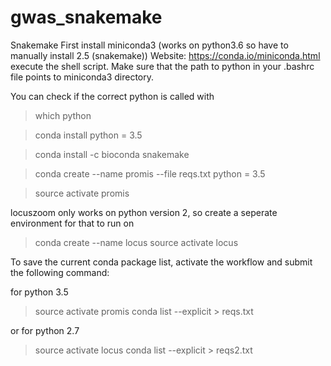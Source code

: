 # gwas_snakemake

Snakemake 
First install miniconda3 (works on python3.6 so have to manually install 2.5 (snakemake))
Website:
https://conda.io/miniconda.html
execute the shell script. Make sure that the path to python in your .bashrc file points to miniconda3 directory.

You can check if the correct python is called with

> which python

> conda install python = 3.5

> conda install -c bioconda snakemake

> conda create --name promis --file reqs.txt python = 3.5

> source activate promis

locuszoom only works on python version 2, so create a seperate environment for that to run on

> conda create --name locus 
> source activate locus

To save the current conda package list, activate the workflow and submit the following command:

for python 3.5
> source activate promis
> conda list --explicit > reqs.txt

or for python 2.7
> source activate locus
> conda list --explicit > reqs2.txt
